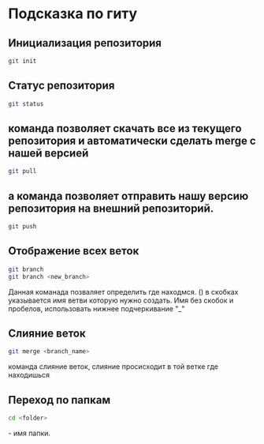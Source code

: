 # Подсказка по гиту

## Инициализация репозитория

```sh
git init
```

## Статус репозитория

```sh
git status
```

## команда позволяет скачать все из текущего репозитория и автоматически сделать merge с нашей версией

```sh
git pull
```

## а команда позволяет отправить нашу версию репозитория на внешний репозиторий.

```sh
git push
```

## Отображение всех веток
```sh
git branch
git branch <new_branch>
```
Данная команада позваляет определить где находмся. () в скобках указывается имя ветви которую нужно создать. Имя без скобок и пробелов, использовать нижнее подчеркивание "_"

## Слияние веток
```sh
git merge <branch_name>
```
команда слияние веток, слияние просисходит в той ветке где находишься

## Переход по папкам
```sh
cd <folder>
```
<folder> - имя папки. 

